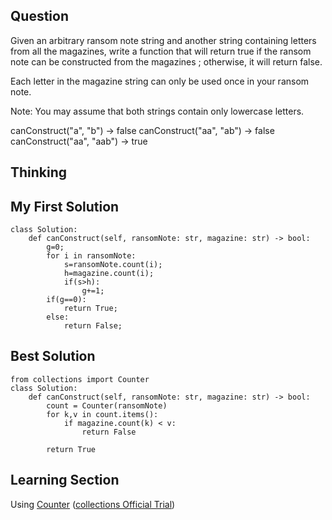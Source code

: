 ## Question
Given an arbitrary ransom note string and another string containing letters from all the magazines, write a function that will return true if the ransom note can be constructed from the magazines ; otherwise, it will return false.

Each letter in the magazine string can only be used once in your ransom note.

Note:
You may assume that both strings contain only lowercase letters.

canConstruct("a", "b") -> false
canConstruct("aa", "ab") -> false
canConstruct("aa", "aab") -> true

## Thinking

## My First Solution
```
class Solution:
    def canConstruct(self, ransomNote: str, magazine: str) -> bool:
        g=0;
        for i in ransomNote:
            s=ransomNote.count(i);
            h=magazine.count(i);
            if(s>h):
                g+=1;
        if(g==0):
            return True;
        else:
            return False;
 ```
        
## Best Solution
```
from collections import Counter
class Solution:
    def canConstruct(self, ransomNote: str, magazine: str) -> bool:
        count = Counter(ransomNote)
        for k,v in count.items():
            if magazine.count(k) < v:
                return False
        
        return True
 ```
        
        
## Learning Section
Using [Counter](https://blog.csdn.net/Shiroh_ms08/article/details/52653385)
([collections Official Trial](https://docs.python.org/zh-cn/3/library/collections.html?highlight=collection#module-collections))
